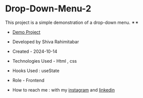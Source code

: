 # Drop-Down-Menu-2
This project is a simple demonstration of a drop-down menu. ✴︎✴︎






- [Demo Project](https://rahimitabarshiva.github.io/Drop-Down-Menu-2/)

- Developed by Shiva Rahimitabar

- Created - 2024-10-14

- Technologies Used - Html , css

- Hooks Used : useState 

- Role - Frontend

- How to reach me : with my [instagram](https://www.instagram.com/shiva.rahimitabar.dev) and [linkedin](https://www.linkedin.com/in/shiva-rahimitabar-7477b432b/)
